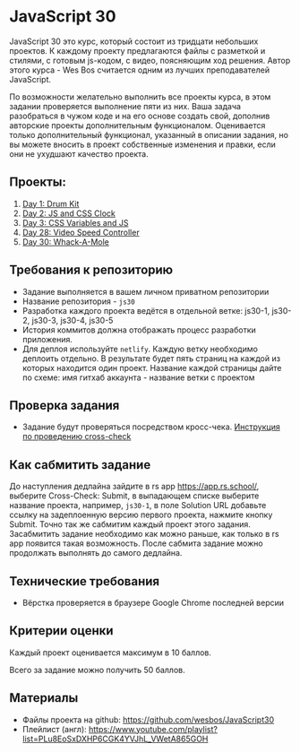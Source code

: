 # JavaScript 30

JavaScript 30 это курс, который состоит из тридцати небольших проектов. К каждому проекту предлагаются файлы с разметкой и стилями, с готовым js-кодом, с видео, поясняющим ход решения.  Автор этого курса - Wes Bos считается одним из лучших преподавателей JavaScript.

По возможности желательно выполнить все проекты курса, в этом задании проверяется выполнение пяти из них. Ваша задача разобраться в чужом коде и на его основе создать свой, дополнив авторские проекты дополнительным функционалом. Оценивается только дополнительный функционал, указанный в описании задания, но вы можете вносить в проект собственные изменения и правки, если они не ухудшают качество проекта.

## Проекты:
1. [Day 1: Drum Kit](js30-1.md)
2. [Day 2: JS and CSS Clock](js30-2.md)
3. [Day 3: CSS Variables and JS](js30-3.md)
4. [Day 28: Video Speed Controller](js30-4.md)
5. [Day 30: Whack-A-Mole](js30-5.md)

## Требования к репозиторию
- Задание выполняется в вашем личном приватном репозитории
- Название репозитория - `js30`
- Разработка каждого проекта ведётся в отдельной ветке: js30-1, js30-2, js30-3, js30-4, js30-5
- История коммитов должна отображать процесс разработки приложения. 
- Для деплоя используйте `netlify`. Каждую ветку необходимо деплоить отдельно. В результате будет пять страниц на каждой из которых находится один проект. Название каждой страницы дайте по схеме: имя гитхаб аккаунта - название ветки с проектом

## Проверка задания

- Задание будут проверяться посредством кросс-чека. [Инструкция по проведению cross-check](https://docs.rs.school/#/cross-check-flow)

## Как сабмитить задание

До наступления дедлайна зайдите в rs app https://app.rs.school/, выберите Cross-Check: Submit, в выпадающем списке выберите название проекта, например, `js30-1`, в поле Solution URL добавьте ссылку на задеплоенную версию первого проекта, нажмите кнопку Submit. Точно так же сабмитим каждый проект этого задания.  
Засабмитить задание необходимо как можно раньше, как только в rs app появится такая возможность. После сабмита задание можно продолжать выполнять до самого дедлайна.

## Технические требования

- Вёрстка проверяется в браузере Google Chrome последней версии

## Критерии оценки

Каждый проект оценивается максимум в 10 баллов.

Всего за задание можно получить 50 баллов.

## Материалы

- Файлы проекта на github: https://github.com/wesbos/JavaScript30  
- Плейлист (англ): https://www.youtube.com/playlist?list=PLu8EoSxDXHP6CGK4YVJhL_VWetA865GOH
